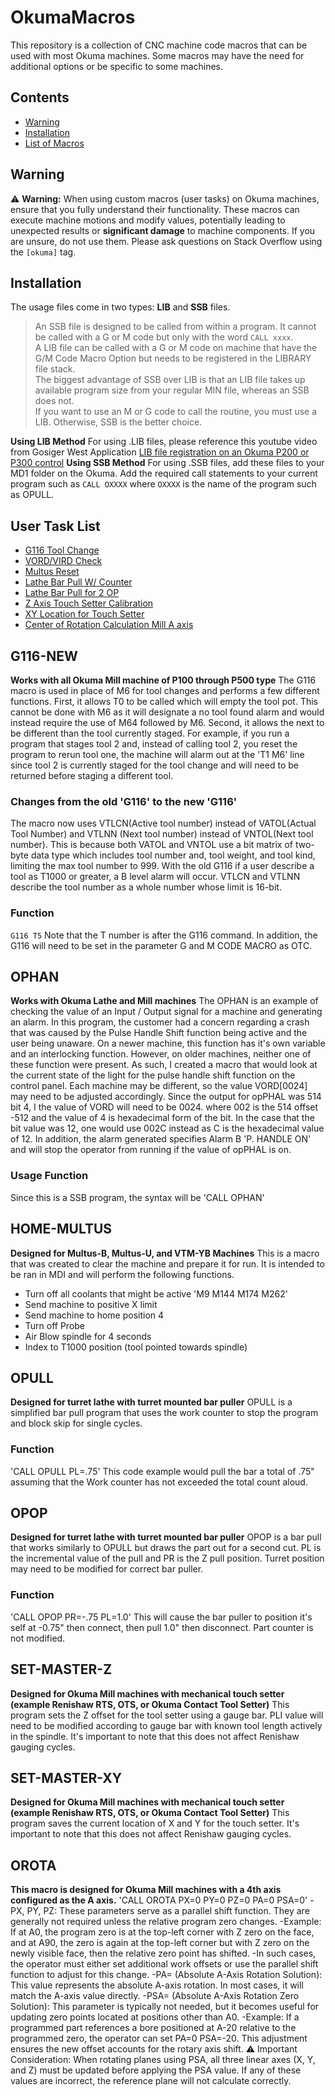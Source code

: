 # OkumaMacros
 This repository is a collection of CNC machine code macros that can be used with most Okuma machines. Some macros may have the need for additional options or be specific to some machines. 
 ## Contents
- [Warning](#warning)
- [Installation](#installation)
- [List of Macros](#User-Task-List)
## Warning
 ⚠ **Warning:** When using custom macros (user tasks) on Okuma machines, ensure that you fully understand their functionality. These macros can execute machine motions and modify values, potentially leading to unexpected results or **significant damage** to machine components. If you are unsure, do not use them. Please ask questions on Stack Overflow using the `[okuma]` tag.
## Installation
The usage files come in two types: **LIB** and **SSB** files. 
> An SSB file is designed to be called from within a program. It cannot be called with a G or M code but only with the word `CALL xxxx`.  
> A LIB file can be called with a G or M code on machine that have the G/M Code Macro Option but needs to be registered in the LIBRARY file stack.  
> The biggest advantage of SSB over LIB is that an LIB file takes up available program size from your regular MIN file, whereas an SSB does not.  
> If you want to use an M or G code to call the routine, you must use a LIB. Otherwise, SSB is the better choice.

**Using LIB Method**
For using .LIB files, please reference this youtube video from Gosiger West Application [LIB file registration on an Okuma P200 or P300 control](https://www.youtube.com/watch?v=UmauXHBuxa8)
**Using SSB Method**
For using .SSB files, add these files to your MD1 folder on the Okuma. Add the required call statements to your current program such as `CALL OXXXX` where `OXXXX` is the name of the program such as OPULL.
 ## User Task List
- [G116 Tool Change](#g116-newlib)
- [VORD/VIRD Check](#ophan)
- [Multus Reset](#g205-multus)
- [Lathe Bar Pull W/ Counter](#opull)
- [Lathe Bar Pull for 2 OP](#opop)
- [Z Axis Touch Setter Calibration](#set-master-z)
- [XY Location for Touch Setter](#set-master-xy)
- [Center of Rotation Calculation Mill A axis](#orota)
## G116-NEW
 **Works with all Okuma Mill machine of P100 through P500 type**
 The G116 macro is used in place of M6 for tool changes and performs a few different functions. First, it allows T0 to be called which will empty the tool pot. This cannot be done with M6 as it will designate a no tool found alarm and would instead require the use of M64 followed by M6. Second, it allows the next to be different than the tool currently staged. For example, if you run a program that stages tool 2 and, instead of calling tool 2, you reset the program to rerun tool one, the machine will alarm out at the 'T1 M6' line since tool 2 is currently staged for the tool change and will need to be returned before staging a different tool. 
 ### Changes from the old 'G116' to the new 'G116'
 The macro now uses VTLCN(Active tool number) instead of VATOL(Actual Tool Number) and VTLNN (Next tool number) instead of VNTOL(Next tool number). This is because both VATOL and VNTOL use a bit matrix of two-byte data type which includes tool number and, tool weight, and tool kind, limiting the max tool number to 999. With the old G116 if a user describe a tool as T1000 or greater, a B level alarm will occur. VTLCN and VTLNN describe the tool number as a whole number whose limit is 16-bit.
 ### Function
 `G116 T5` 
 Note that the T number is after the G116 command. In addition, the G116 will need to be set in the parameter G and M CODE MACRO as OTC.
## OPHAN  
 **Works with Okuma Lathe and Mill machines**
 The OPHAN is an example of checking the value of an Input / Output signal for a machine and generating an alarm. In this program, the customer had a concern regarding a crash that was caused by the Pulse Handle Shift function being active and the user being unaware. On a newer machine, this function has it's own variable and an interlocking function. However, on older machines, neither one of these function were present. As such, I created a macro that would look at the current state of the light for the pulse handle shift function on the control panel. Each machine may be different, so the value VORD[0024] may need to be adjusted accordingly. Since the output for opPHAL was 514 bit 4, I the value of VORD will need to be 0024. where 002 is the 514 offset -512 and the value of 4 is hexadecimal form of the bit. In the case that the bit value was 12, one would use 002C instead as C is the hexadecimal value of 12. 
 In addition, the alarm generated specifies Alarm B 'P. HANDLE ON' and will stop the operator from running if the value of opPHAL is on.
### Usage Function
Since this is a SSB program, the syntax will be 'CALL OPHAN'
## HOME-MULTUS
**Designed for Multus-B, Multus-U, and VTM-YB Machines**
This is a macro that was created to clear the machine and prepare it for run. It is intended to be ran in MDI and will perform the following functions.
- Turn off all coolants that might be active 'M9 M144 M174 M262'
- Send machine to positive X limit
- Send machine to home position 4
- Turn off Probe
- Air Blow spindle for 4 seconds
- Index to T1000 position (tool pointed towards spindle)
## OPULL
**Designed for turret lathe with turret mounted bar puller**
OPULL is a simplified bar pull program that uses the work counter to stop the program and block skip for single cycles.

### Function
'CALL OPULL PL=.75'
This code example would pull the bar a total of .75" assuming that the Work counter has not exceeded the total count aloud.
## OPOP
**Designed for turret lathe with turret mounted bar puller**
OPOP is a bar pull that works similarly to OPULL but draws the part out for a second cut. PL is the incremental value of the pull and PR is the Z pull position. Turret position may need to be modified for correct bar puller.
### Function
'CALL OPOP PR=-.75 PL=1.0'
This will cause the bar puller to position it's self at -0.75" then connect, then pull 1.0" then disconnect. Part counter is not modified.
## SET-MASTER-Z
**Designed for Okuma Mill machines with mechanical touch setter (example Renishaw RTS, OTS, or Okuma Contact Tool Setter)**
This program sets the Z offset for the tool setter using a gauge bar. PLI value will need to be modified according to gauge bar with known tool length actively in the spindle. It's important to note that this does not affect Renishaw gauging cycles.
## SET-MASTER-XY
**Designed for Okuma Mill machines with mechanical touch setter (example Renishaw RTS, OTS, or Okuma Contact Tool Setter)**
This program saves the current location of X and Y for the touch setter. It's important to note that this does not affect Renishaw gauging cycles.
## OROTA
**This macro is designed for Okuma Mill machines with a 4th axis configured as the A axis.**
'CALL OROTA PX=0 PY=0 PZ=0 PA=0 PSA=0'
-PX, PY, PZ: These parameters serve as a parallel shift function. They are generally not required unless the relative program zero changes.
    -Example: If at A0, the program zero is at the top-left corner with Z zero on the face, and at A90, the zero is again at the top-left corner but with Z zero on the newly visible face, then the relative zero point has shifted.
    -In such cases, the operator must either set additional work offsets or use the parallel shift function to adjust for this change.
-PA= (Absolute A-Axis Rotation Solution): This value represents the absolute A-axis rotation. In most cases, it will match the A-axis value directly.
-PSA= (Absolute A-Axis Rotation Zero Solution): This parameter is typically not needed, but it becomes useful for updating zero points located at positions other than A0.
    -Example: If a programmed part references a bore positioned at A-20 relative to the programmed zero, the operator can set PA=0 PSA=-20. This adjustment ensures the new offset accounts for the rotary axis shift.
⚠ Important Consideration:
When rotating planes using PSA, all three linear axes (X, Y, and Z) must be updated before applying the PSA value. If any of these values are incorrect, the reference plane will not calculate correctly.
